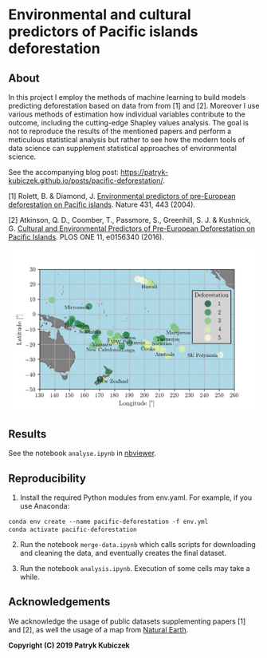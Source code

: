 # Environmental and cultural predictors of Pacific islands deforestation 

## About

In this project I employ the methods of machine learning to build models predicting deforestation based on data from from [1] and [2]. Moreover I use various methods of estimation how individual variables contribute to the outcome, including the cutting-edge Shapley values analysis. The goal is not to reproduce the results of the mentioned papers and perform a meticulous statistical analysis but rather to see how the modern tools of data science can supplement statistical approaches of environmental science.

See the accompanying blog post: https://patryk-kubiczek.github.io/posts/pacific-deforestation/.

[1] Rolett, B. & Diamond, J. [Environmental predictors of pre-European deforestation on Pacific islands](https://www.nature.com/articles/nature02801). Nature 431, 443 (2004).

[2] Atkinson, Q. D., Coomber, T., Passmore, S., Greenhill, S. J. & Kushnick, G. [Cultural and Environmental Predictors of Pre-European Deforestation on Pacific Islands](https://journals.plos.org/plosone/article?id=10.1371/journal.pone.0156340). PLOS ONE 11, e0156340 (2016).

![Map of deforestation levels](/output/spatial-deforestation.png)

## Results

See the notebook `analyse.ipynb` in [nbviewer](https://nbviewer.jupyter.org/github/patryk-kubiczek/pacific-deforestation/blob/master/notebooks/analyse.ipynb).

## Reproducibility

1. Install the required Python modules from env.yaml. For example, if you use Anaconda:
```
conda env create --name pacific-deforestation -f env.yml
conda activate pacific-deforestation
```
2. Run the notebook `merge-data.ipynb` which calls scripts for downloading and cleaning the data, and eventually creates the final dataset.

3. Run the notebook `analysis.ipynb`. Execution of some cells may take a while.

## Acknowledgements

We acknowledge the usage of public datasets supplementing papers [1] and [2], as well the usage of a map from [Natural Earth](https://www.naturalearthdata.com/).

**Copyright (C) 2019 Patryk Kubiczek**
